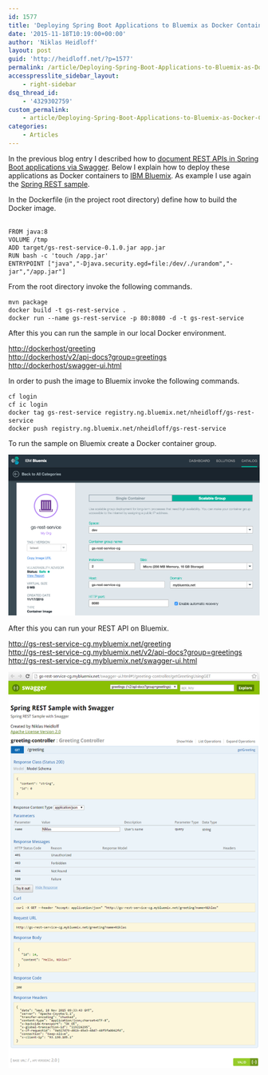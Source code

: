 ```yaml
---
id: 1577
title: 'Deploying Spring Boot Applications to Bluemix as Docker Containers'
date: '2015-11-18T10:19:00+00:00'
author: 'Niklas Heidloff'
layout: post
guid: 'http://heidloff.net/?p=1577'
permalink: /article/Deploying-Spring-Boot-Applications-to-Bluemix-as-Docker-Containers/
accesspresslite_sidebar_layout:
    - right-sidebar
dsq_thread_id:
    - '4329302759'
custom_permalink:
    - article/Deploying-Spring-Boot-Applications-to-Bluemix-as-Docker-Containers/
categories:
    - Articles
---
```


In the previous blog entry I described how to [document REST APIs in Spring Boot applications via Swagger](http://heidloff.net/article/usage-of-swagger-2-0-in-spring-boot-applications-to-document-apis/). Below I explain how to deploy these applications as Docker containers to [IBM Bluemix](https://bluemix.net). As example I use again the [Spring REST sample](https://spring.io/guides/gs/rest-service/).

In the Dockerfile (in the project root directory) define how to build the Docker image.

```

FROM java:8
VOLUME /tmp
ADD target/gs-rest-service-0.1.0.jar app.jar
RUN bash -c 'touch /app.jar'
ENTRYPOINT ["java","-Djava.security.egd=file:/dev/./urandom","-jar","/app.jar"]
```

From the root directory invoke the following commands.

```
mvn package
docker build -t gs-rest-service . 
docker run --name gs-rest-service -p 80:8080 -d -t gs-rest-service
```

After this you can run the sample in our local Docker environment.

<http://dockerhost/greeting>  
<http://dockerhost/v2/api-docs?group=greetings>  
<http://dockerhost/swagger-ui.html>

In order to push the image to Bluemix invoke the following commands.

```
cf login
cf ic login
docker tag gs-rest-service registry.ng.bluemix.net/nheidloff/gs-rest-service
docker push registry.ng.bluemix.net/nheidloff/gs-rest-service
```

To run the sample on Bluemix create a Docker container group.

![image](/assets/img/2015/11/springswaggerdockerbluemix1.png)

After this you can run your REST API on Bluemix.

<http://gs-rest-service-cg.mybluemix.net/greeting>  
<http://gs-rest-service-cg.mybluemix.net/v2/api-docs?group=greetings>  
<http://gs-rest-service-cg.mybluemix.net/swagger-ui.html>

![image](/assets/img/2015/11/springswaggerdockerbluemix2.png)